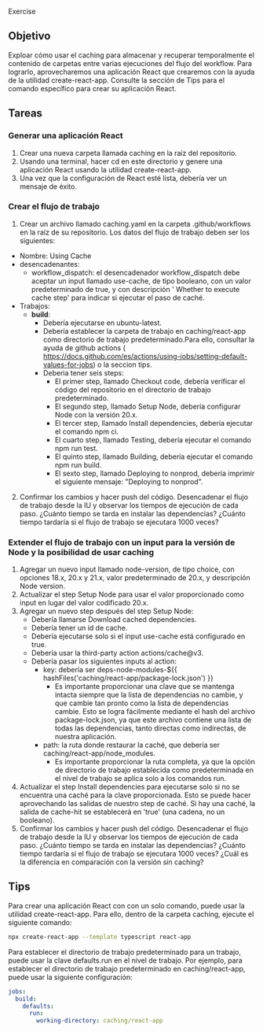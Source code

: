 Exercise
## Objetivo
Exploar cómo usar el caching para almacenar y recuperar temporalmente el contenido de carpetas entre varias ejecuciones del flujo del workflow.
Para lograrlo, aprovecharemos una aplicación React que crearemos con la ayuda de la utilidad create-react-app. Consulte la sección de Tips para el comando específico para crear su aplicación React. 

## Tareas

### Generar una aplicación React

1. Crear una nueva carpeta llamada caching en la raíz del repositorio.
2. Usando una terminal, hacer cd en este directorio y genere una aplicación React usando la utilidad create-react-app.
3. Una vez que la configuración de React esté lista, debería ver un mensaje de éxito.

### Crear el flujo de trabajo

1. Crear un archivo llamado caching.yaml en la carpeta .github/workflows en la raíz de su repositorio.  Los datos del flujo de trabajo deben ser los siguientes:
 - Nombre: Using Cache
 - desencadenantes:
   - workflow_dispatch: el desencadenador workflow_dispatch debe aceptar un input llamado use-cache, de tipo booleano, con un valor predeterminado de true, y con descripción ' Whether to execute cache step' para indicar si ejecutar el paso de caché.
 - Trabajos:
   - **build**:
     - Debería ejecutarse en ubuntu-latest.
     - Debería establecer la carpeta de trabajo en caching/react-app como directorio de trabajo predeterminado.Para ello, consultar la ayuda de github actions (  https://docs.github.com/es/actions/using-jobs/setting-default-values-for-jobs) o la seccion tips.
     - Deberia tener seis steps:
       - El primer step, llamado Checkout code, debería verificar el código del repositorio en el directorio de trabajo predeterminado.
       - El segundo step, llamado Setup Node, debería configurar Node con la versión 20.x.
       - El tercer step, llamado Install dependencies, debería ejecutar el comando npm ci.
       - El cuarto step, llamado Testing, debería ejecutar el comando npm run test.
       - El quinto step, llamado Building, debería ejecutar el comando npm run build.
       - El sexto step, llamado Deploying to nonprod, debería imprimir el siguiente mensaje: "Deploying to nonprod".
2. Confirmar los cambios y hacer push del código. Desencadenar el flujo de trabajo desde la IU y observar los tiempos de ejecución de cada paso. ¿Cuánto tiempo se tarda en instalar las dependencias? ¿Cuánto tiempo tardaría si el flujo de trabajo se ejecutara 1000 veces?

### Extender el flujo de trabajo con un input para la versión de Node y la posibilidad de usar caching

1. Agregar un nuevo input llamado node-version, de tipo choice, con opciones 18.x, 20.x y 21.x, valor predeterminado de 20.x, y descripción Node version.
2. Actualizar el step Setup Node para usar el valor proporcionado como input en lugar del valor codificado 20.x.
3. Agregar un nuevo step después del step Setup Node:
   - Debería llamarse Download cached dependencies.
   - Debería tener un id de cache. 
   - Debería ejecutarse solo si el input use-cache está configurado en true.
   - Debería usar la third-party action actions/cache@v3.
   - Debería pasar los siguientes inputs al action:
     - key: debería ser deps-node-modules-${{ hashFiles('caching/react-app/package-lock.json') }} 
       -  Es importante proporcionar una clave que se mantenga intacta siempre que la lista de dependencias no cambie, y que cambie tan pronto como la lista de dependencias cambie. Esto se logra fácilmente mediante el hash del archivo package-lock.json, ya que este archivo contiene una lista de todas las dependencias, tanto directas como indirectas, de nuestra aplicación.
     - path: la ruta donde restaurar la caché, que debería ser caching/react-app/node_modules. 
       -  Es importante proporcionar la ruta completa, ya que la opción de directorio de trabajo establecida como predeterminada en el nivel de trabajo se aplica solo a los comandos run.
4. Actualizar el step Install dependencies para ejecutarse solo si no se encuentra una caché para la clave proporcionada. Esto se puede hacer aprovechando las salidas de nuestro step de caché. Si hay una caché, la salida de cache-hit se establecerá en 'true' (una cadena, no un booleano).
5. Confirmar los cambios y hacer push del código. Desencadenar el flujo de trabajo desde la IU y observar los tiempos de ejecución de cada paso. ¿Cuánto tiempo se tarda en instalar las dependencias? ¿Cuánto tiempo tardaría si el flujo de trabajo se ejecutara 1000 veces? ¿Cuál es la diferencia en comparación con la versión sin caching?

## Tips

Para crear una aplicación React con con un solo comando, puede usar la utilidad create-react-app. Para ello, dentro de la carpeta caching, ejecute el siguiente comando:

```bash
npx create-react-app --template typescript react-app
```

Para establecer el directorio de trabajo predeterminado para un trabajo, puede usar la clave defaults.run en el nivel de trabajo. Por ejemplo, para establecer el directorio de trabajo predeterminado en caching/react-app, puede usar la siguiente configuración:

```yaml
jobs:
  build:
    defaults:
      run:
        working-directory: caching/react-app
```
